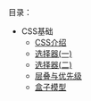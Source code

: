 目录：

- CSS基础
  - [CSS介绍](/vuepress-blog/CSS/CSS介绍)
  - [选择器(一)](/vuepress-blog/CSS/选择器(一))
  - [选择器(二)](/vuepress-blog/CSS/选择器(二))
  - [层叠与优先级](/vuepress-blog/CSS/层叠与优先级)
  - [盒子模型](/vuepress-blog/CSS/盒子模型)

<Disqus />

